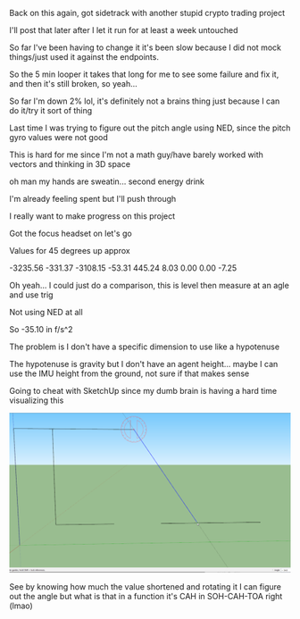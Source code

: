 Back on this again, got sidetrack with another stupid crypto trading project

I'll post that later after I let it run for at least a week untouched

So far I've been having to change it it's been slow because I did not mock things/just used it against the endpoints.

So the 5 min looper it takes that long for me to see some failure and fix it, and then it's still broken, so yeah...

So far I'm down 2% lol, it's definitely not a brains thing just because I can do it/try it sort of thing

Last time I was trying to figure out the pitch angle using NED, since the pitch gyro values were not good

This is hard for me since I'm not a math guy/have barely worked with vectors and thinking in 3D space

oh man my hands are sweatin... second energy drink

I'm already feeling spent but I'll push through

I really want to make progress on this project

Got the focus headset on let's go

Values for 45 degrees up approx

-3235.56
-331.37
-3108.15
-53.31
445.24
8.03
0.00
0.00
-7.25

Oh yeah... I could just do a comparison, this is level then measure at an agle and use trig

Not using NED at all

So -35.10 in f/s^2

The problem is I don't have a specific dimension to use like a hypotenuse

The hypotenuse is gravity but I don't have an agent height... maybe I can use the IMU height from the ground, not sure if that makes sense

Going to cheat with SketchUp since my dumb brain is having a hard time visualizing this

<img src="../../media/02-14-2022--visual.PNG" width="800"/>

See by knowing how much the value shortened and rotating it I can figure out the angle but what is that in a function it's CAH in SOH-CAH-TOA right (lmao)

